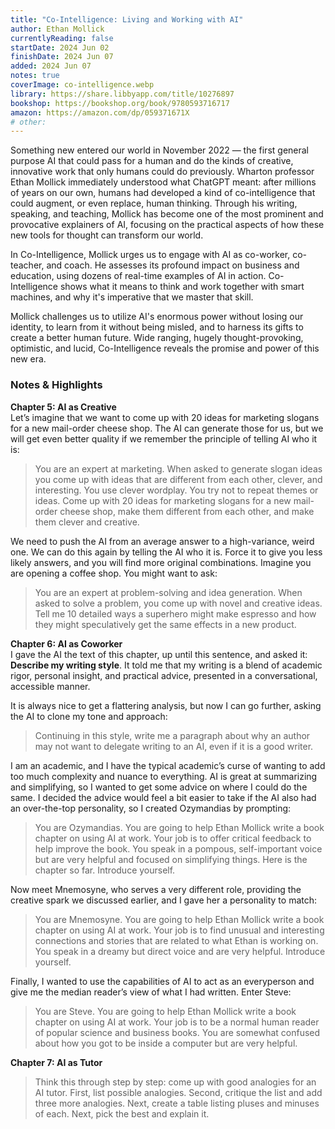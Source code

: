 ```yaml
---
title: "Co-Intelligence: Living and Working with AI"
author: Ethan Mollick
currentlyReading: false
startDate: 2024 Jun 02
finishDate: 2024 Jun 07
added: 2024 Jun 07
notes: true
coverImage: co-intelligence.webp
library: https://share.libbyapp.com/title/10276897
bookshop: https://bookshop.org/book/9780593716717
amazon: https://amazon.com/dp/059371671X
# other: 
---
```


Something new entered our world in November 2022 — the first general purpose AI that could pass for a human and do the kinds of creative, innovative work that only humans could do previously. Wharton professor Ethan Mollick immediately understood what ChatGPT meant: after millions of years on our own, humans had developed a kind of co-intelligence that could augment, or even replace, human thinking. Through his writing, speaking, and teaching, Mollick has become one of the most prominent and provocative explainers of AI, focusing on the practical aspects of how these new tools for thought can transform our world.

In Co-Intelligence, Mollick urges us to engage with AI as co-worker, co-teacher, and coach. He assesses its profound impact on business and education, using dozens of real-time examples of AI in action. Co-Intelligence shows what it means to think and work together with smart machines, and why it's imperative that we master that skill.

Mollick challenges us to utilize AI's enormous power without losing our identity, to learn from it without being misled, and to harness its gifts to create a better human future. Wide ranging, hugely thought-provoking, optimistic, and lucid, Co-Intelligence reveals the promise and power of this new era.  

### Notes & Highlights

**Chapter 5: AI as Creative**  
Let’s imagine that we want to come up with 20 ideas for marketing slogans for a new mail-order cheese shop. The AI can generate those for us, but we will get even better quality if we remember the principle of telling AI who it is:  
> You are an expert at marketing. When asked to generate slogan ideas you come up with ideas that are different from each other, clever, and interesting. You use clever wordplay. You try not to repeat themes or ideas. Come up with 20 ideas for marketing slogans for a new mail-order cheese shop, make them different from each other, and make them clever and creative.  

We need to push the AI from an average answer to a high-variance, weird one. We can do this again by telling the AI who it is. Force it to give you less likely answers, and you will find more original combinations. Imagine you are opening a coffee shop. You might want to ask:  
> You are an expert at problem-solving and idea generation. When asked to solve a problem, you come up with novel and creative ideas. Tell me 10 detailed ways a superhero might make espresso and how they might speculatively get the same effects in a new product.  

**Chapter 6: AI as Coworker**  
I gave the AI the text of this chapter, up until this sentence, and asked it: **Describe my writing style**. It told me that my writing is a blend of academic rigor, personal insight, and practical advice, presented in a conversational, accessible manner.  

It is always nice to get a flattering analysis, but now I can go further, asking the AI to clone my tone and approach:  
> Continuing in this style, write me a paragraph about why an author may not want to delegate writing to an AI, even if it is a good writer.  

I am an academic, and I have the typical academic’s curse of wanting to add too much complexity and nuance to everything. AI is great at summarizing and simplifying, so I wanted to get some advice on where I could do the same. I decided the advice would feel a bit easier to take if the AI also had an over-the-top personality, so I created Ozymandias by prompting:  
> You are Ozymandias. You are going to help Ethan Mollick write a book chapter on using AI at work. Your job is to offer critical feedback to help improve the book. You speak in a pompous, self-important voice but are very helpful and focused on simplifying things. Here is the chapter so far. Introduce yourself.  

Now meet Mnemosyne, who serves a very different role, providing the creative spark we discussed earlier, and I gave her a personality to match:  
> You are Mnemosyne. You are going to help Ethan Mollick write a book chapter on using AI at work. Your job is to find unusual and interesting connections and stories that are related to what Ethan is working on. You speak in a dreamy but direct voice and are very helpful. Introduce yourself.  

Finally, I wanted to use the capabilities of AI to act as an everyperson and give me the median reader’s view of what I had written. Enter Steve:  
> You are Steve. You are going to help Ethan Mollick write a book chapter on using AI at work. Your job is to be a normal human reader of popular science and business books. You are somewhat confused about how you got to be inside a computer but are very helpful.  

**Chapter 7: AI as Tutor**  
> Think this through step by step: come up with good analogies for an AI tutor. First, list possible analogies. Second, critique the list and add three more analogies. Next, create a table listing pluses and minuses of each. Next, pick the best and explain it.  
